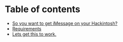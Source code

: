 # Table of contents

* [So you want to get iMessage on your Hackintosh?](README.md)
* [Requirements](requirements.md)
* [Lets get this to work.](lets-get-this-to-work..md)

